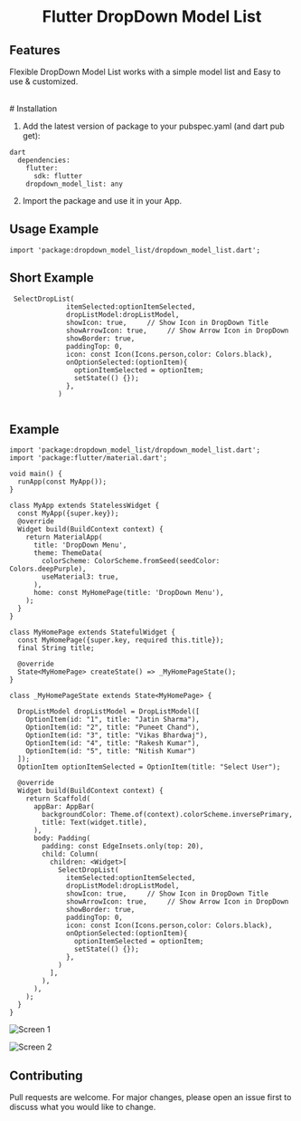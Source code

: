<h1 align="center">Flutter DropDown Model List</h1>

## Features
Flexible DropDown Model List works with a simple model list and Easy to use & customized.

<br>
# Installation

1. Add the latest version of package to your pubspec.yaml (and dart pub get):

```
dart
  dependencies:
    flutter:
      sdk: flutter
    dropdown_model_list: any
```

2. Import the package and use it in your App.

## Usage Example

```
import 'package:dropdown_model_list/dropdown_model_list.dart';

```

## Short Example

```
 SelectDropList(
              itemSelected:optionItemSelected,
              dropListModel:dropListModel,
              showIcon: true,     // Show Icon in DropDown Title
              showArrowIcon: true,     // Show Arrow Icon in DropDown
              showBorder: true,
              paddingTop: 0,
              icon: const Icon(Icons.person,color: Colors.black),
              onOptionSelected:(optionItem){
                optionItemSelected = optionItem;
                setState(() {});
              },
            )
            
```

## Example

```
import 'package:dropdown_model_list/dropdown_model_list.dart';
import 'package:flutter/material.dart';

void main() {
  runApp(const MyApp());
}

class MyApp extends StatelessWidget {
  const MyApp({super.key});
  @override
  Widget build(BuildContext context) {
    return MaterialApp(
      title: 'DropDown Menu',
      theme: ThemeData(
        colorScheme: ColorScheme.fromSeed(seedColor: Colors.deepPurple),
        useMaterial3: true,
      ),
      home: const MyHomePage(title: 'DropDown Menu'),
    );
  }
}

class MyHomePage extends StatefulWidget {
  const MyHomePage({super.key, required this.title});
  final String title;

  @override
  State<MyHomePage> createState() => _MyHomePageState();
}

class _MyHomePageState extends State<MyHomePage> {

  DropListModel dropListModel = DropListModel([
    OptionItem(id: "1", title: "Jatin Sharma"),
    OptionItem(id: "2", title: "Puneet Chand"),
    OptionItem(id: "3", title: "Vikas Bhardwaj"),
    OptionItem(id: "4", title: "Rakesh Kumar"),
    OptionItem(id: "5", title: "Nitish Kumar")
  ]);
  OptionItem optionItemSelected = OptionItem(title: "Select User");

  @override
  Widget build(BuildContext context) {
    return Scaffold(
      appBar: AppBar(
        backgroundColor: Theme.of(context).colorScheme.inversePrimary,
        title: Text(widget.title),
      ),
      body: Padding(
        padding: const EdgeInsets.only(top: 20),
        child: Column(
          children: <Widget>[
            SelectDropList(
              itemSelected:optionItemSelected,
              dropListModel:dropListModel,
              showIcon: true,     // Show Icon in DropDown Title
              showArrowIcon: true,     // Show Arrow Icon in DropDown
              showBorder: true,
              paddingTop: 0,
              icon: const Icon(Icons.person,color: Colors.black),
              onOptionSelected:(optionItem){
                optionItemSelected = optionItem;
                setState(() {});
              },
            )
          ],
        ),
      ),
    );
  }
}

```
![Screen 1](https://github.com/sharmajatin1997/dropdown_model_list/assets/80152469/c8f9449a-c440-4c36-bcf9-62c67cfc01af)

![Screen 2](https://github.com/sharmajatin1997/dropdown_model_list/assets/80152469/53f61606-3687-4f86-9e4b-e896861e21f8)


## Contributing
Pull requests are welcome. For major changes, please open an issue first to discuss what you would like to change.
